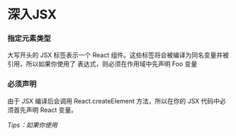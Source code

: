 # 深入JSX

### 指定元素类型

大写开头的 JSX 标签表示一个 React 组件。这些标签将会被编译为同名变量并被引用，所以如果你使用了 <Foo /> 表达式，则必须在作用域中先声明 Foo 变量


### 必须声明

由于 JSX 编译后会调用 React.createElement 方法，所以在你的 JSX 代码中必须首先声明 React 变量。

*Tips：如果你使用 <script> 加载 React，它将作用于全局*



### 点表示法，集中导出

可以使用 JSX 中的点表示法来引用 React 组件。你可以方便地从一个模块中导出许多 React 组件

	import React from 'react';
	
	const MyComponents = {
	  DatePicker: function DatePicker(props) {
	    return <div>Imagine a {props.color} datepicker here.</div>;
	  }
	}
	
	function BlueDatePicker() {
	  return <MyComponents.DatePicker color="blue" />;
	}


### 首字母大写

自定义组件应使用大写开头，原生标签使用小写，原因是，小写在编译后使用字符串传递，大写在采用变量传递，大小写为React的约定

### 运行时类型选择

你不能使用表达式来作为 React 元素的标签。如果你的确想通过表达式来确定 React 元素的类型，请先将其赋值给大写开头的变量。也就是说你可以借助变量来动态渲染组件

	import React from 'react';
	import { PhotoStory, VideoStory } from './stories';
	
	const components = {
	  photo: PhotoStory,
	  video: VideoStory
	};
	
	function Story(props) {
	  // 正确！JSX 标签名可以为大写开头的变量。
	  const SpecificStory = components[props.storyType];
	  return <SpecificStory story={props.story} />;
	}

## 属性

组件属性只能使用JavaScript表达式，流程控制语句不属于表达式，所以不能直接在JSX中使用，可以放置在JSX外围，运算结束后通过插值传入JSX

> prop default value

属性默认值为true，意思就是定义了一个Props不填入具体表达式，则这个表达式就是true

### 扩展属性

可以借助es6展开运算符，进行props赋值展开，谨慎使用，放置过多的不相干属性流入子组件

	function App2() {
	  const props = {firstName: 'Ben', lastName: 'Hector'};
	  return <Greeting {...props} />;
	}


## 子代

组件中建嵌入的其他内容、其他组件将会在实体属性children上表现，你可以通过此属性访问在自定义组件标签中插入的东西，如：

	<MyComponent>Hello world!</MyComponent>

MyComponent 的 props.children 值将会直接是 "hello world!"

JSX 会移除空行和开始与结尾处的空格。标签邻近的新行也会被移除，字符串常量内部的换行会被压缩成一个空格，内容不会转义，可以使用HTML实体

### JavaScript表达式

列表渲染正确姿势

	function Item(props) {
	  return <li>{props.message}</li>;
	}
	
	function TodoList() {
	  const todos = ['finish doc', 'submit pr', 'nag dan to review'];
	  return (
	    <ul>
	      {todos.map((message) => <Item key={message} message={message} />)}
	    </ul>
	  );
	}

> 条件渲染组件

	<div>
	  {props.messages.length > 0 &&
	    <MessageList messages={props.messages} />
	  }
	</div>

**Tips:** js中  true && anything = anything,React不会渲染假值，但是会渲染falsy值，并不会进行隐式转换

























